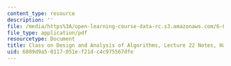 ```yaml
---
content_type: resource
description: ''
file: /media/https%3A/open-learning-course-data-rc.s3.amazonaws.com/6-046j-design-and-analysis-of-algorithms-spring-2015/6889d9a50117051ef21dc4c975567dfe_MIT6_046JS15_writtenlec22.pdf
file_type: application/pdf
resourcetype: Document
title: Class on Design and Analysis of Algorithms, Lecture 22 Notes, Handwritten
uid: 6889d9a5-0117-051e-f21d-c4c975567dfe
---
```

